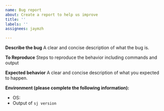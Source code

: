 ```yaml
---
name: Bug report
about: Create a report to help us improve
title: ''
labels: ''
assignees: jaymzh

---
```


**Describe the bug**
A clear and concise description of what the bug is.

**To Reproduce**
Steps to reproduce the behavior including commands and output

**Expected behavior**
A clear and concise description of what you expected to happen.

**Environment (please complete the following information):**

- OS:
- Output of `sj version`
